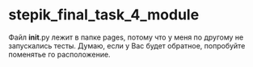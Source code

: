 # stepik_final_task_4_module
Файл __init__.py лежит в папке pages, потому что у меня по другому не запускались тесты. Думаю, если у Вас будет обратное, попробуйте поменятье го расположение.  